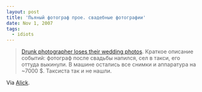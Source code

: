 ```yaml
---
layout: post
title: 'Пьяный фотограф прое. свадебные фотографии'
date: Nov 1, 2007
tags:
  - idiots
---
```


> [Drunk photographer loses their wedding photos](http://newpaper.asia1.com.sg/news/story/0,4136,146423,00.html). Краткое описание событий: фотограф после свадьбы напился, сел в такси, его оттуда выкинули. В машине остались все снимки и аппаратура на ~7000 $. Таксиста так и не нашли.

Via [Alick](http://alick.ru/2007/11/01/p480).
